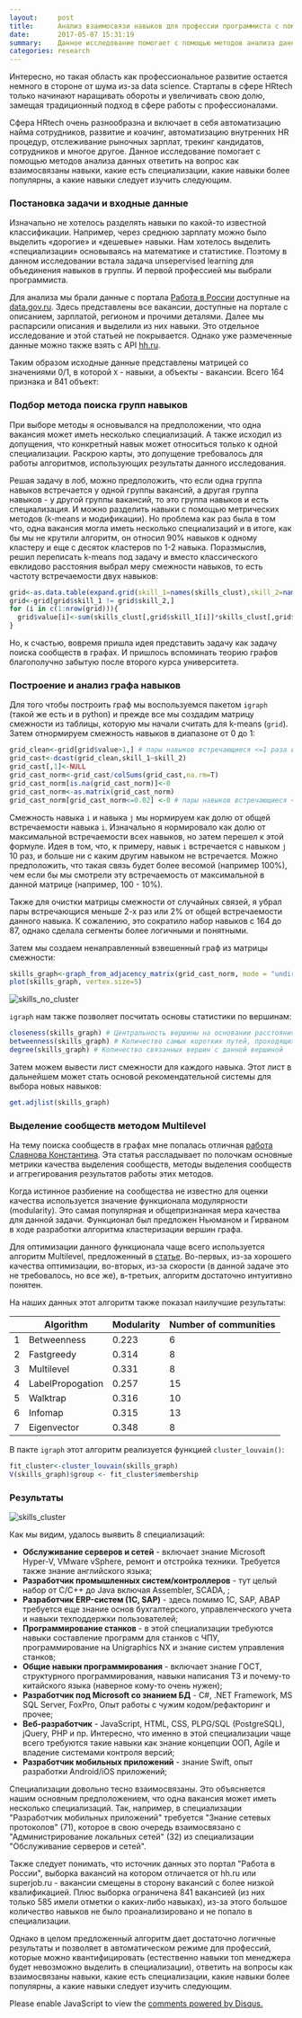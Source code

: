 ```yaml
---
layout:     post
title:      Анализ взаимосвязи навыков для профессии программиста с помощью графов в R 
date:       2017-05-07 15:31:19
summary:    Данное исследование помогает с помощью методов анализа данных ответить на вопрос как взаимосвязаны навыки, какие есть специализации, какие навыки более популярны, а какие навыки следует изучить следующим.
categories: research
---
```


Интересно, но такая область как профессиональное развитие остается немного в стороне от шума из-за data science. Стартапы в сфере HRtech только начинают наращивать обороты и увеличивать свою долю, замещая традиционный подход в сфере работы с профессионалами. 

Сфера HRtech очень разнообразна и включает в себя автоматизацию найма сотрудников, развитие и коачинг, автоматизацию внутренних HR процедур, отслеживание рыночных зарплат, трекинг кандидатов, сотрудников и многое другое. Данное исследование помогает с помощью методов анализа данных ответить на вопрос как взаимосвязаны навыки, какие есть специализации, какие навыки более популярны, а какие навыки следует изучить следующим.




### Постановка задачи и входные данные

Изначально не хотелось разделять навыки по какой-то известной классификации. Например, через среднюю зарплату можно было выделить «дорогие» и «дешевые» навыки. Нам хотелось выделить «специализации» основываясь на математике и статистике. Поэтому в данном исследовании встала задача unsepervised learning для объединения навыков в группы. И первой профессией мы выбрали программиста.
 
Для анализа мы брали данные с портала [Работа в России](http://trudvsem.ru) доступные на [data.gov.ru](http://data.gov.ru/opendata/7710538364-vacansii). Здесь представлены все вакансии, доступные на портале с описанием, зарплатой, регионом и прочими деталями. Далее мы распарсили описания и выделили из них навыки. Это отдельное исследование и этой статьей не покрывается. Однако уже размеченные данные можно также взять с API [hh.ru](http://hh.ru). 
 
Таким образом исходные данные представлены матрицей со значениями 0/1, в которой `X` - навыки, а объекты - вакансии. Всего 164 признака и 841 объект:




### Подбор метода поиска групп навыков

При выборе методы я основывался на предположении, что одна вакансия может иметь несколько специализаций. А также исходил из допущения, что конкретный навык может относиться только к одной специализации. Раскрою карты, это допущение требовалось для работы алгоритмов, использующих результаты данного исследования.

Решая задачу в лоб, можно предположить, что если одна группа навыков встречается у одной группы вакансий, а другая группа навыков - у другой группы вакансий, то это группа навыков и есть специализация. И можно разделить навыки с помощью метрических методов (k-means и модификации). Но проблема как раз была в том что, одна вакансия могла иметь несколько специализаций и в итоге, как бы мы не крутили алгоритм, он относил 90% навыков к одному кластеру и еще с десяток кластеров по 1-2 навыка. Поразмыслив, решил переписать k-means под задачу и вместо классического евклидово расстояния выбрал меру смежности навыков, то есть частоту встречаемости двух навыков:

```r
grid<-as.data.table(expand.grid(skill_1=names(skills_clust),skill_2=names(skills_clust)))
grid<-grid[grid$skill_1 != grid$skill_2,]
for (i in c(1:nrow(grid))){
  grid$value[i]<-sum(skills_clust[,grid$skill_1[i]]*skills_clust[,grid$skill_2[i]])
}
```

Но, к счастью, вовремя пришла идея представить задачу как задачу поиска сообществ в графах. И пришлось вспоминать теорию графов благополучно забытую после второго курса университета. 




### Построение и анализ графа навыков

Для того чтобы построить граф мы воспользуемся пакетом `igraph` (такой же есть и в python) и прежде все мы создадим матрицу смежности из таблицы, которую мы начали считать для k-means (`grid`). Затем отнормируем смежность навыков в диапазоне от 0 до 1: 

```r
grid_clean<-grid[grid$value>1,] # пары навыков встречающиеся <=1 раза исключаются
grid_cast<-dcast(grid_clean,skill_1~skill_2)
grid_cast[,1]<-NULL
grid_cast_norm<-grid_cast/colSums(grid_cast,na.rm=T)
grid_cast_norm[is.na(grid_cast_norm)]<-0
grid_cast_norm<-as.matrix(grid_cast_norm) 
grid_cast_norm[grid_cast_norm<=0.02] <-0 # пары навыков встречающиеся <=2% исключаются
```

Смежность навыка `i` и навыка `j` мы нормируем как долю от общей встречаемости навыка `i`. Изначально я нормировало как долю от максимальной встречаемости всех навыков, но затем перешел к этой формуле. Идея в том, что, к примеру, навык `i` встречается с навыком `j` 10 раз, и больше ни с каким другим навыком не встречается. Можно предположить, что такая связь будет более весомой (например 100%), чем если бы мы смотрели эту встречаемость от максимальной в данной матрице (например, 100 - 10%).

Также для очистки матрицы смежности от случайных связей, я убрал пары встречающися меньше 2-х раз или 2% от общей встречаемости данного навыка. К сожалению, это сократило набор навыков с 164 до 87, однако сделала сегменты более логичными и понятными.

Затем мы создаем ненаправленный взвешенный граф из матрицы смежности:

```r
skills_graph<-graph_from_adjacency_matrix(grid_cast_norm, mode = "undirected",weighted=T)
plot(skills_graph, vertex.size=5)
```

![skills_no_cluster](https://raw.githubusercontent.com/alexakimenko/alexakimenko.github.io/master/images/skills.001.png "skills no cluster")

`igraph` нам также позволяет посчитать основы статистики по вершинам:

```r
closeness(skills_graph) # Центральность вершины на основании расстояния до других вершин
betweenness(skills_graph) # Количество самых коротких путей, проходящих через вершину
degree(skills_graph) # Количество связанных вершин с данной вершиной
```

Затем можем вывести лист смежности для каждого навыка. Этот лист в дальнейшем может стать основой рекомендательной системы для выбора новых навыков:

```r
get.adjlist(skills_graph)
```




### Выделение сообществ методом Multilevel

На тему поиска сообществ в графах мне попалась отличная [работа Славнова Константина](http://www.machinelearning.ru/wiki/images/6/60/2015_417_SlavnovKA.pdf). Эта статья рассладывает по полочкам основные метрики качества выделения сообществ, методы выделения сообществ и аггрегирования результатов работы этих методов.

Когда истинное разбиение на сообщества не известно для оценки качества используется значение функционала модулярности (modularity). Это самая популярная и общепризнанная мера качества для данной задачи. Функционал был предложен Ньюманом и Гирваном в ходе разработки алгоритма кластеризации вершин графа.

Для оптимизации данного функционала чаще всего используется алгоритм Multilevel, предложенный в [статье](https://arxiv.org/abs/0803.0476). Во-первых, из-за хорошего качества оптимизации, во-вторых, из-за скорости (в данной задаче это не требовалось, но все же), в-третьих, алгоритм достаточно интуитивно понятен.

На наших данных этот алгоритм также показал наилучшие результаты:

| |Algorithm|Modularity|Number of communities|
|---|---|---|---|
|1|Betweenness|0.223|6|
|2|Fastgreedy|0.314|8
|3|Multilevel|0.331|8|
|4|LabelPropogation|0.257|15|
|5|Walktrap|0.316|10|
|6|Infomap|0.315|13|
|7|Eigenvector|0.348|8|

В пакте `igraph` этот алгоритм реализуется функцией `cluster_louvain()`:

```r
fit_cluster<-cluster_louvain(skills_graph)
V(skills_graph)$group <- fit_cluster$membership
```




### Результаты


![skills_cluster](https://raw.githubusercontent.com/alexakimenko/alexakimenko.github.io/master/images/skills.003.jpeg "skills cluster")

Как мы видим, удалось выявить 8 специализаций:

* **Обслуживание серверов и сетей** - включает знание Microsoft Hyper-V, VMware vSphere, ремонт и отстройка техники. Требуется также знание английского языка;
* **Разработчик промышленных систем/контроллеров** - тут целый набор от C/C++ до Java включая Assembler, SCADA, ;
* **Разработчик ERP-систем (1С, SAP)** - здесь помимо 1C, SAP, ABAP требуется еще знание основ бухгалтерcкого, управленческого учета и навыки техподдержки пользователей;
* **Программирование станков** - в этой специализации требуются навыки составление программ для станков с ЧПУ, программирование на Unigraphics NX и знание систем управления станков;
* **Общие навыки программирования** - включает знание ГОСТ, структурного программирования, навыки написания ТЗ и почему-то китайского языка (наверное кому-то очень нужен);
* **Разработчик под Microsoft со знанием БД** - C#, .NET Framework, MS SQL Server, FoxPro, Опыт работы с чужим кодом/рефакторинг и прочее;
* **Веб-разработчик** - JavaScript, HTML, СSS, PLPG/SQL (PostgreSQL), jQuery, PHP  и пр. Интересно, что именно в этой специализации чаще всего требуются такие навыки как знание концепции ООП, Agile и владение системами контроля версий;
* **Разработчик мобильных приложений** - знание Swift, опыт разработки Android/iOS приложений;

Специализации довольно тесно взаимосвязаны. Это объясняется нашим основным предположением, что одна вакансия может иметь несколько специализаций. Так, например, в специализации "Разработчик мобильных приложений" требуется "Знание сетевых протоколов" (71), которое в свою очередь взаимосвязано с "Администрирование локальных сетей" (32) из специализации "Обслуживание серверов и сетей". 

Также следует понимать, что источник данных это портал "Работа в России", выборка вакансий на котором отличается от hh.ru или superjob.ru - вакансии смещены в сторону вакансий с более низкой квалификацией. Плюс выборка ограничена 841 вакансией (из них только 585 имели отметки о каких-либо навыках), из-за этого большое количество навыков не было проанализировано и не попало в специализации. 

Однако в целом предложенный алгоритм дает достаточно логичные результаты и позволяет в автоматическом режиме для профессий, которые можно квантифицировать (естественно навыки топ менеджера будет невозможно выделить в специализации), ответить на вопросы как взаимосвязаны навыки, какие есть специализации, какие навыки более популярны, а какие навыки следует изучить следующим. 



<div id="disqus_thread"></div>
<script>

/**
 *  RECOMMENDED CONFIGURATION VARIABLES: EDIT AND UNCOMMENT THE SECTION BELOW TO INSERT DYNAMIC VALUES FROM YOUR PLATFORM OR CMS.
 *  LEARN WHY DEFINING THESE VARIABLES IS IMPORTANT: https://disqus.com/admin/universalcode/#configuration-variables */
/*
var disqus_config = function () {
    this.page.url = PAGE_URL;  // Replace PAGE_URL with your page's canonical URL variable
    this.page.identifier = PAGE_IDENTIFIER; // Replace PAGE_IDENTIFIER with your page's unique identifier variable
};
*/
(function() { // DON'T EDIT BELOW THIS LINE
    var d = document, s = d.createElement('script');
    s.src = '//https-alexakimenko-github-io.disqus.com/embed.js';
    s.setAttribute('data-timestamp', +new Date());
    (d.head || d.body).appendChild(s);
})();
</script>
<noscript>Please enable JavaScript to view the <a href="https://disqus.com/?ref_noscript">comments powered by Disqus.</a></noscript>
